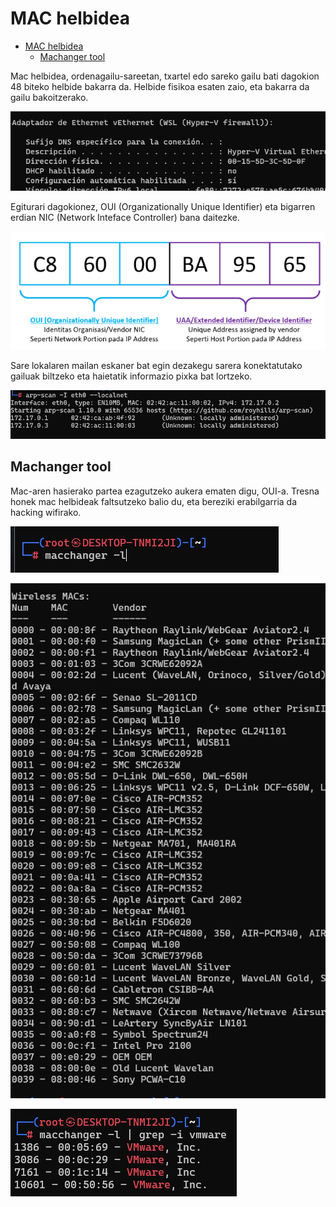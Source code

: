 # MAC helbidea

- [MAC helbidea](#mac-helbidea)
  - [Machanger tool](#machanger-tool)


Mac helbidea, ordenagailu-sareetan, txartel edo sareko gailu bati dagokion 48 biteko helbide bakarra da. Helbide fisikoa esaten zaio, eta bakarra da gailu bakoitzerako.


![Alt text](<../Images/Pasted image 20231211230840.png>)


Egiturari dagokionez, OUI (Organizationally Unique Identifier) eta bigarren erdian NIC (Network Inteface Controller) bana daitezke.


![Alt text](<../Images/Pasted image 20231211231410.png>)


Sare lokalaren mailan eskaner bat egin dezakegu sarera konektatutako gailuak biltzeko eta haietatik informazio pixka bat lortzeko.


![Alt text](<../Images/Pasted image 20231211231728.png>)



## Machanger tool

Mac-aren hasierako partea ezagutzeko aukera ematen digu, OUI-a. Tresna honek mac helbideak faltsutzeko balio du, eta bereziki erabilgarria da hacking wifirako.


![Alt text](<../Images/Pasted image 20231211233341.png>)

![Alt text](<../Images/Pasted image 20231211233334.png>)


![Alt text](<../Images/Pasted image 20231211233717.png>)


